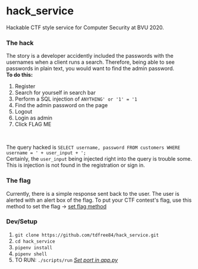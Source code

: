 # hack_service
Hackable CTF style service for Computer Security at BVU 2020.

### The hack
The story is a developer accidently included the passwords with the usernames when a client runs a search. Therefore, being able to see passwords in plain text, you would want to find the admin password. 
<br/> **To do this:**
1. Register
1. Search for yourself in search bar
1. Perform a SQL injection of `ANYTHING' or '1' = '1`
1. Find the admin password on the page
1. Logout
1. Login as admin
1. Click FLAG ME
<br/>

The query hacked is `SELECT username, password FROM customers WHERE username = ' + user_input + ';`
<br/>
Certainly, the `user_input` being injected right into the query is trouble some. This is injection is not found in the registration or sign in.

### The flag
Currently, there is a simple response sent back to the user. The user is alerted with an alert box of the flag. To put your CTF contest's flag, use this method to set the flag -> [set flag method](https://github.com/tdfree84/hack_service/blob/d8520bb62915356077b30f5824ec0ed21d7f41f1/app.py#L32)

### Dev/Setup
1. `git clone https://github.com/tdfree84/hack_service.git`
1. `cd hack_service`
1. `pipenv install`
1. `pipenv shell`
1. TO RUN: `./scripts/run` [_Set port in app.py_](https://github.com/tdfree84/hack_service/blob/f70caffd0fe6dbe4c1e450022deba5549cc7aad4/app.py#L192)
